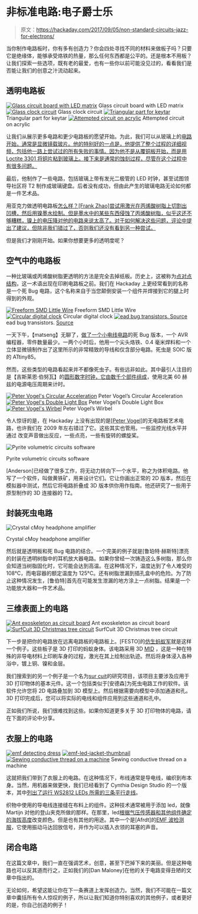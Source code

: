 # 非标准电路:电子爵士乐

> 原文：<https://hackaday.com/2017/09/05/non-standard-circuits-jazz-for-electrons/>

当你制作电路板时，你有多有创造力？你会四处寻找不同的材料来做板子吗？只要它是绝缘体，能够承受烙铁的热量，那么任何东西都是公平的。还是根本不用板？让我们探索一些选项，既有老的最爱，也有一些你以前可能没见过的，看看我们是否能让我们的创意之汁流动起来。

## 透明电路板

 [![Glass circuit board with LED matrix](img/e137e40e17f19f66843c742b994716fe.png "Glass circuit board with LED matrix")](https://hackaday.com/2017/09/05/non-standard-circuits-jazz-for-electrons/cnlohr_glass_circuit_board_w_led_matrix/) Glass circuit board with LED matrix [![Glass clock circuit](img/ae638f221d3ce20acbd9de60974136b4.png "Glass clock circuit")](https://hackaday.com/2017/09/05/non-standard-circuits-jazz-for-electrons/cnlohr_glass_circuit_clock/) Glass clock circuit [![Triangular part for keytar](img/ca80981c6aa904bd5f371e7c79793031.png "Triangular part for keytar")](https://hackaday.com/2017/09/05/non-standard-circuits-jazz-for-electrons/cnlohr_keytar_triangular_part/) Triangular part for keytar [![Attempted circuit on acrylic](img/51df9119140d62a6def8715a0d0ff737.png "Attempted circuit on acrylic")](https://hackaday.com/2017/09/05/non-standard-circuits-jazz-for-electrons/sony-dsc-79/) Attempted circuit on acrylic

让我们从展示更多电路和更少电路板的愿望开始。为此，我们可以从玻璃上的[电路开始，通常是显微镜载玻片。他的特别好的一点是，他提供了整个过程的详细视频，包括他一路上尝试过的所有失败的事情。因为他不是从覆铜板开始，而是用 Loctite 3301 将铜片粘到玻璃上。接下来是通常的蚀刻过程，尽管在这个过程中有很多问题。](http://hackaday.com/2016/07/18/cnlohrs-glass-pcb-fabrication-process/)

最后，他制作了一些电路，包括玻璃上带有发光二极管的 LED 时钟，甚至试图领导社区将 T2 制作成玻璃键盘。后者没有成功，但由此产生的玻璃电路无论如何都是一件艺术品。

用亚克力做透明电路板[怎么样？[Frank Zhao]尝试用激光在丙烯酸树脂上切割出凹槽，然后用镍墨水绘制。但是墨水中的某些东西侵蚀了丙烯酸树脂，似乎这还不够糟糕，镍上的电压降对他的电路来说太高了。对于如何解决这些问题，评论中提出了建议，但除非我们错过了，否则我们还没有看到另一种尝试。](http://hackaday.com/2014/10/09/fail-of-the-week-transparent-circuit-design-is-clearly-a-challenge/)

但是我们才刚刚开始。如果你想要更多的透明度呢？

## 空气中的电路板

一种比玻璃或丙烯酸树脂更透明的方法是完全去掉纸板。历史上，这被称为[点对点结构](https://en.wikipedia.org/wiki/Point-to-point_construction)，这一术语出现在印刷电路板之前。我们在 Hackaday 上更经常看到的名称是一个死 Bug 电路，这个名称来自于当您颠倒安装一个组件并焊接到它的腿上时得到的外观。

 [![Freeform SMD Little Wire](img/55dfdd2f5359dba09d023a22a5ead1b3.png "Freeform SMD Little Wire")](https://hackaday.com/2017/09/05/non-standard-circuits-jazz-for-electrons/freeformsmdlittlewire/) Freeform SMD Little Wire [![Circular digital clock](img/c3e5841011e66faa1d0d167fc76bc2de.png "Circular digital clock")](https://hackaday.com/2017/09/05/non-standard-circuits-jazz-for-electrons/dead_bug_circular_digital_clock_fc5_2/) Circular digital clock [![ead bug transistors. Source](img/ab41c7167b9601e9160a4dfafc88f57f.png "Dead bug transistors")](https://hackaday.com/2017/09/05/non-standard-circuits-jazz-for-electrons/dead_bug_transistors/) ead bug transistors. [Source](https://forums.parallax.com/discussion/163128/manhattan-and-pittsburgh-electronics-prototyping-techniques)

一天下午，【matseng】无聊了，[做了一个](http://dangerousprototypes.com/forum/viewtopic.php?f=19&t=3238&p=44916#p44886)[小电线电路](http://littlewire.github.io/)的死 Bug 版本，一个 AVR 编程器，零件数量最少。一两个小时后，他用一个尖头烙铁、0.4 毫米焊料和一个立体显微镜制作出了这里所示的非常精致的导线和仅含部分电路。死虫是 SOIC 版的 ATtiny85。

然而，这些类型的电路看起来并不都像死虫子。有些远非如此。其中最引人注目的是【吉斯莱恩·伯努瓦】的[圆形数字时钟，它由数千个部件组成](https://hackaday.com/2015/01/24/when-handmade-circuits-become-art/)，使用北美 60 赫兹的电源电压周期来计时。

 [![Peter Vogel's Circular Acceleration](img/dee08436fbcf66584f417029918e41d5.png "Peter Vogel's Circular Acceleration")](https://hackaday.com/2017/09/05/non-standard-circuits-jazz-for-electrons/peter_vogel_circular_acceleration/) Peter Vogel’s Circular Acceleration [![Peter Vogel's Double Light Box](img/d5a69dc0fb9eec79202ebc7d12cb23c7.png "Peter Vogel's Double Light Box")](https://hackaday.com/2017/09/05/non-standard-circuits-jazz-for-electrons/peter_vogel_double_light_box/) Peter Vogel’s Double Light Box [![Peter Vogel's Wirbel](img/8d27356a0c317c6723625bc163fd689d.png "Peter Vogel's Wirbel")](https://hackaday.com/2017/09/05/non-standard-circuits-jazz-for-electrons/peter_vogel_wirbel/) Peter Vogel’s Wirbel

令人惊讶的是，在 Hackaday 上没有出现的是[[Peter Vogel]](http://www.bitforms.com/artists/vogel)的无电路板艺术电路，也许我们在 2009 年左右错过了它。这些其实也管用。一些监控光线水平并通过
改变声音做出反应，一些点亮，一些有旋转的螺旋桨。

![Pyrite volumetric circuits software](img/b17efebe36631ebd19ace3d6ee4b220d.png)

Pyrite volumetric circuits software

[Anderson]已经做了很多工作，将无动力转向下一个水平，称之为体积电路。他写了一个软件，叫做黄铁矿，用来设计它们。它让你画出正常的 2D 版本，然后在模拟器中测试，然后它将电路折叠成 3D 版本供你用作指南。他还研究了一些用于原型制作的 3D 连接器的 T2。

## 封装死虫电路

![Crystal cMoy headphone amplifier](img/3697c255928c8623121447238a927ec0.png)

Crystal cMoy headphone amplifier

然后就是透明板和死 Bug 电路的结合。一个完美的例子就是[鲁珀特·赫斯特]漂亮的封装在透明树脂中的耳机放大器电路。如果你曾经一次铸造这么多树脂，那么你会知道当树脂固化时，它可能会达到高温。在这种情况下，温度达到了令人难受的 108°C，而电容器的额定温度为 125°C。还有树脂泄漏到插孔盒中的危险。为了防止这种情况发生，[鲁伯特]首先在可能发生泄漏的地方涂上一点树脂。结果是一个功能放大器和一件艺术品。

## 三维表面上的电路

 [![Ant exoskeleton as circuit board](img/e415ed7c6a8d5894de28d7d6a3c1e4c7.png "Ant exoskeleton as circuit board")](https://hackaday.com/2017/03/16/robot-ants-wear-circuitry-as-exoskeleton/ant_exoskeleton_as_circuit_board/) Ant exoskeleton as circuit board [![SurfCuit 3D Christmas tree circuit](img/4225f103bf76565595b20c2833125f36.png "SurfCuit 3D Christmas tree circuit")](https://hackaday.com/2017/09/05/non-standard-circuits-jazz-for-electrons/surfcuit_3d_christmas_tree_circuit/) SurfCuit 3D Christmas tree circuit

下一步是把你的电路放在远离电路板的电路板上。[FESTO]的[仿生蚂蚁军](http://hackaday.com/2017/03/16/robot-ants-wear-circuitry-as-exoskeleton/)就是这样一个例子。这些板子是 3D 打印的蚂蚁身体。该电路采用 3D [MID](https://en.wikipedia.org/wiki/Molded_interconnect_device) ，这是一种在特殊的非导电材料上印刷车身的过程，激光在其上绘制出轨迹。然后将身体浸入各种浴中，镀上铜、镍和金层。

我们搜索到的另一个例子是一个名为[sur cuit](https://arxiv.org/abs/1606.09540)的研究项目，该项目主要涉及应用于 3D 打印物体的基本元件。这一个包括类似于[安德森]为死虫电路工作的软件。该软件允许您将 2D 电路叠加到 3D 模型上。然后根据需要向模型中添加通道和孔。3D 打印完成后，您可以将实际的电线和组件应用到这些通道和孔中。

正如我们所说，我们很难找到这些。如果你知道更多关于 3D 打印物体的电路，请在下面的评论中分享。

## 衣服上的电路

 [![emf detecting dress](img/93d10388c8930c86e374c39fc8dde5b3.png "emf detecting dress")](https://hackaday.com/2014/10/03/perceiving-invisible-forces-with-an-emf-detecting-dress/emf-detecting-dress/)  [![emf-led-jacket-thumbnail](img/b1538eb80d7a73221dc37ebd13166e84.png "emf-led-jacket-thumbnail")](https://hackaday.com/2016/09/03/altitude-controlled-led-jacket-changes-color-as-you-climb/emf-led-jacket-thumbnail/)  [![Sewing conductive thread on a machine](img/990483223069faa0519994eb6efe6fad.png "sewing-parallel-lines-conductive-thread")](https://hackaday.com/2014/04/12/sewing-conductive-thread-in-parallel-lines/sewing-parallel-lines-conductive-thread/) Sewing conductive thread on a machine

这就把我们带到了衣服上的电路。在这种情况下，布线通常是导电线，编织到布本身。当然，用机器来做更快，我们已经看到了 Cynthia Design Studio 的一个版本，其中[列出了运行 WS2812 LEDs 所需的三条平行走线](https://hackaday.com/2014/04/12/sewing-conductive-thread-in-parallel-lines/)。

织物中使用的导电线连接缝在布料上的组件。这种技术通常被用于添加 led，就像 Martijn 对他的登山夹克所做的那样。在那里，led[根据气压传感器和其他组件确定的海拔高度](https://hackaday.com/2016/09/03/altitude-controlled-led-jacket-changes-color-as-you-climb/)改变颜色。但是也有其他的用途。其中一个是[Afrdt]的[EMF 波检测服](https://hackaday.com/2014/10/03/perceiving-invisible-forces-with-an-emf-detecting-dress/)，它使用振动马达回放信号，并作为可以插入衣领的耳塞的声音。

## 闭合电路

在这篇文章中，我们一直在强调艺术，创意，甚至下巴掉下来的美丽。但是这种电路也可以反其道而行之，正如我们的[Dan Maloney]在他的关于电路变得丑陋的文章中指出的。

无论如何，希望这能让你在下一条赛道上发挥创造力。当然，我们不可能在一篇文章中囊括所有令人惊叹的例子，所以让我们知道你特别喜欢的其他例子，或者更好的是，你自己创造的例子！